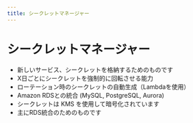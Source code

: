 ```yaml
---
title: シークレットマネージャー
---
```


# シークレットマネージャー

- 新しいサービス、シークレットを格納するためのものです
- X日ごとにシークレットを強制的に回転させる能力
- ローテーション時のシークレットの自動生成（Lambdaを使用）
- Amazon RDSとの統合 (MySQL, PostgreSQL, Aurora)
- シークレットは KMS を使用して暗号化されています
- 主にRDS統合のためのものです
